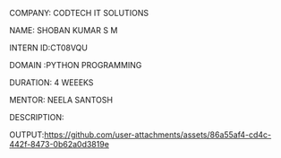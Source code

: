 COMPANY: CODTECH IT SOLUTIONS

NAME: SHOBAN KUMAR S M

INTERN ID:CT08VQU 

DOMAIN :PYTHON PROGRAMMING

DURATION: 4 WEEEKS

MENTOR: NEELA SANTOSH

DESCRIPTION:




OUTPUT:https://github.com/user-attachments/assets/86a55af4-cd4c-442f-8473-0b62a0d3819e
